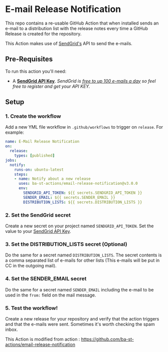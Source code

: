 # E-mail Release Notification

This repo contains a re-usable GitHub Action that when installed sends an e-mail to a distribution list with the release notes every time a GitHub Release is created for the repository.

This Action makes use of [SendGrid's](https://sendgrid.com/) API to send the e-mails.

## Pre-Requisites

To run this action you'll need:
- A [**SendGrid API Key**](https://sendgrid.com/docs/ui/account-and-settings/api-keys/). _SendGrid is [free to up 100 e-mails a day](https://sendgrid.com/pricing/) so feel free to register and get your API KEY._

## Setup

### 1. Create the workflow

Add a new YML file workflow in `.github/workflows` to trigger on `release`. For example:
```yml
name: E-Mail Release Notification
on:
  release:
    types: [published]
jobs:
  notify:
    runs-on: ubuntu-latest
    steps:
    - name: Notify about a new release
      uses: ba-st-actions/email-release-notification@v3.0.0
      env:
        SENDGRID_API_TOKEN: ${{ secrets.SENDGRID_API_TOKEN }}
        SENDER_EMAIL: ${{ secrets.SENDER_EMAIL }}
        DISTRIBUTION_LISTS: ${{ secrets.DISTRIBUTION_LISTS }}
```

### 2. Set the SendGrid secret

Create a new secret on your project named `SENDGRID_API_TOKEN`. Set the value to your [SendGrid API Key](https://sendgrid.com/docs/ui/account-and-settings/api-keys/).

### 3. Set the DISTRIBUTION_LISTS secret (Optional)

Do the same for a secret named `DISTRIBUTION_LISTS`. The secret contents is a comma separated list of e-mails for other lists (This e-mails will be put in CC in the outgoing mail).

### 4. Set the SENDER_EMAIL secret

Do the same for a secret named `SENDER_EMAIL` including the e-mail to be used in the `from:` field on the mail message.

### 5. Test the workflow!

Create a new release for your repository and verify that the action triggers and that the e-mails were sent. Sometimes it's worth checking the spam inbox.



This Action is modified from action : https://github.com/ba-st-actions/email-release-notification
